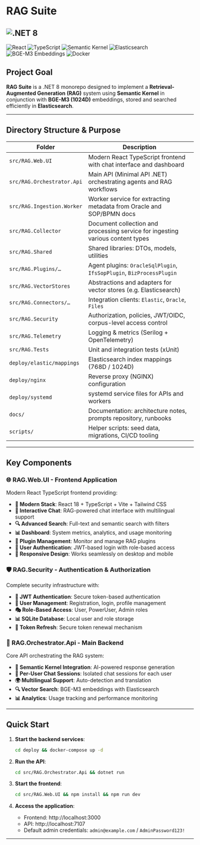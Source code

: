 # RAG Suite

##  ![.NET 8](https://img.shields.io/badge/.NET-8-blueviolet?style=for-the-badge&logo=dotnet)
 ![React](https://img.shields.io/badge/React-18-blue?style=for-the-badge&logo=react)
 ![TypeScript](https://img.shields.io/badge/TypeScript-5-blue?style=for-the-badge&logo=typescript)
 ![Semantic Kernel](https://img.shields.io/badge/Semantic-Kernel-lightgrey?style=for-the-badge&logo=microsoft)
 ![Elasticsearch](https://img.shields.io/badge/Elasticsearch-orange?style=for-the-badge&logo=elasticsearch)
 ![BGE-M3 Embeddings](https://img.shields.io/badge/BGE--M3-1024D-green?style=for-the-badge)
 ![Docker](https://img.shields.io/badge/Docker-blue?style=for-the-badge&logo=docker)

## Project Goal

**RAG Suite** is a .NET 8 monorepo designed to implement a **Retrieval-Augmented Generation (RAG)** system using **Semantic Kernel** in conjunction with **BGE-M3 (1024D)** embeddings, stored and searched efficiently in **Elasticsearch**.


---

## Directory Structure & Purpose

| Folder | Description |
|----|----|
| `src/RAG.Web.UI` | Modern React TypeScript frontend with chat interface and dashboard |
| `src/RAG.Orchestrator.Api` | Main API (Minimal API .NET) orchestrating agents and RAG workflows |
| `src/RAG.Ingestion.Worker` | Worker service for extracting metadata from Oracle and SOP/BPMN docs |
| `src/RAG.Collector` | Document collection and processing service for ingesting various content types |
| `src/RAG.Shared` | Shared libraries: DTOs, models, utilities |
| `src/RAG.Plugins/…` | Agent plugins: `OracleSqlPlugin`, `IfsSopPlugin`, `BizProcessPlugin` |
| `src/RAG.VectorStores` | Abstractions and adapters for vector stores (e.g. Elasticsearch) |
| `src/RAG.Connectors/…` | Integration clients: `Elastic`, `Oracle`, `Files` |
| `src/RAG.Security` | Authorization, policies, JWT/OIDC, corpus-level access control |
| `src/RAG.Telemetry` | Logging & metrics (Serilog + OpenTelemetry) |
| `src/RAG.Tests` | Unit and integration tests (xUnit) |
| `deploy/elastic/mappings` | Elasticsearch index mappings (768D / 1024D) |
| `deploy/nginx` | Reverse proxy (NGINX) configuration |
| `deploy/systemd` | systemd service files for APIs and workers |
| `docs/` | Documentation: architecture notes, prompts repository, runbooks |
| `scripts/` | Helper scripts: seed data, migrations, CI/CD tooling |


---

## Key Components

### 🌐 RAG.Web.UI - Frontend Application

Modern React TypeScript frontend providing:

* **🚀 Modern Stack**: React 18 + TypeScript + Vite + Tailwind CSS
* **💬 Interactive Chat**: RAG-powered chat interface with multilingual support
* **🔍 Advanced Search**: Full-text and semantic search with filters
* **📊 Dashboard**: System metrics, analytics, and usage monitoring
* **🔌 Plugin Management**: Monitor and manage RAG plugins
* **👤 User Authentication**: JWT-based login with role-based access
* **📱 Responsive Design**: Works seamlessly on desktop and mobile

### 🛡️ RAG.Security - Authentication & Authorization

Complete security infrastructure with:

* **🔐 JWT Authentication**: Secure token-based authentication
* **👥 User Management**: Registration, login, profile management
* **🎭 Role-Based Access**: User, PowerUser, Admin roles
* **📊 SQLite Database**: Local user and role storage
* **🔄 Token Refresh**: Secure token renewal mechanism

### 🤖 RAG.Orchestrator.Api - Main Backend

Core API orchestrating the RAG system:

* **🧠 Semantic Kernel Integration**: AI-powered response generation
* **💬 Per-User Chat Sessions**: Isolated chat sessions for each user
* **🌍 Multilingual Support**: Auto-detection and translation
* **🔍 Vector Search**: BGE-M3 embeddings with Elasticsearch
* **📊 Analytics**: Usage tracking and performance monitoring


---

## Quick Start


1. **Start the backend services**:

   ```bash
   cd deploy && docker-compose up -d
   ```
2. **Run the API**:

   ```bash
   cd src/RAG.Orchestrator.Api && dotnet run
   ```
3. **Start the frontend**:

   ```bash
   cd src/RAG.Web.UI && npm install && npm run dev
   ```
4. **Access the application**:
   * Frontend: http://localhost:3000
   * API: http://localhost:7107
   * Default admin credentials: `admin@example.com` / `AdminPassword123!`


---



